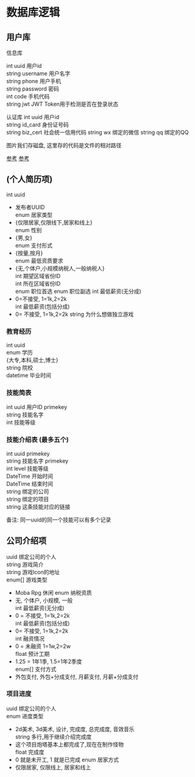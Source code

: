 # 数据库逻辑

## 用户库

信息库

int uuid 用户id  
string username 用户名字    
string phone 用户手机  
string password 密码  
int code 手机代码  
string jwt JWT Token用于检测是否在登录状态  

认证库
int uuid 用户id  
string id_card 身份证号码  
string biz_cert 社会统一信用代码
string wx 绑定的微信
string qq 绑定的QQ

图片我们存磁盘, 这里存的代码是文件的相对路径    

[参考](https://blog.csdn.net/weixin_51351637/article/details/130188499)
[参考](https://blog.csdn.net/qq_38431321/article/details/122259066)

## (个人简历项)

int uuid 
- 发布者UUID  
enum 居家类型  
- {仅限居家,仅限线下,居家和线上}  
enum 性别  
- {男,女}  
enum 支付形式  
- {按量,按月}  
enum 最低资质要求  
- {无,个体户,小规模纳税人,一般纳税人}  
int 期望区域省份ID  
int 所在区域省份ID  
enum 职位首选
enum 职位副选
int 最低薪资(无分成)   
- 0=不接受, 1=1k,2=2k  
int 最低薪资(包括分成)  
- 0= 不接受, 1=1k,2=2k 
string 为什么想做独立游戏

### 教育经历
int uuid  
enum 学历  
{大专,本科,硕士,博士}  
string 院校  
datetime 毕业时间  

### 技能简表

int uuid 用户ID primekey   
string 技能名字  
int 技能等级  

### 技能介绍表 (最多五个)
int uuid primekey     
string 技能名字 primekey      
int level  技能等级  
DateTime 开始时间      
DateTime 结束时间  
string 绑定的公司  
string 绑定的项目      
string 这条技能对应的链接     
 

备注: 同一uuid的同一个技能可以有多个记录  

## 公司介绍项
uuid 绑定公司的个人  
string 游戏简介  
string 游戏Icon的地址  
enum[] 游戏类型  
- Moba Rpg 休闲
enum 纳税资质  
- 无, 个体户, 小规模, 一般  
int 最低薪资(无分成)  
- 0 = 不接受, 1=1k,2=2k  
int 最低薪资(包括分成)  
- 0= 不接受, 1=1k,2=2k   
int 融资情况  
- 0 = 未融资 1=1w,2=2w  
float 预计工期  
- 1.25 = 1年1季, 1.5=1年2季度    
enum[] 支付方式  
- 外包支付, 外包+分成支付, 月薪支付, 月薪+分成支付  

### 项目进度
uuid 绑定公司的个人  
enum 进度类型   
- 2d美术, 3d美术, 设计, 完成度, 总完成度, 音效音乐  
string 多行,用于继续介绍完成度  
- 这个项目炮塔基本上都完成了,现在在制作怪物   
float 完成度  
- 0 就是未开工, 1 就是已完成
  enum 居家方式
- 仅限居家, 仅限线上, 居家和线上  